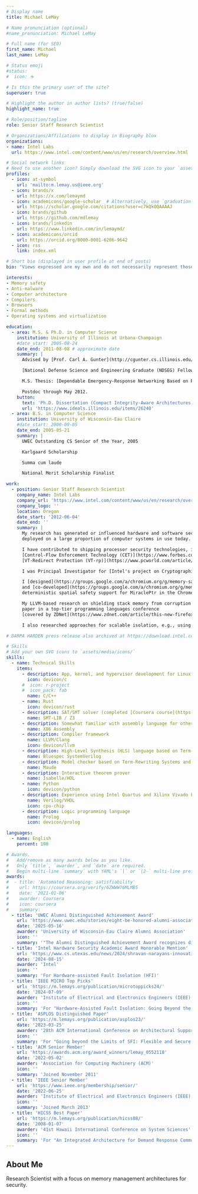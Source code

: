 ```yaml
---
# Display name
title: Michael LeMay

# Name pronunciation (optional)
#name_pronunciation: Michael LeMay

# Full name (for SEO)
first_name: Michael
last_name: LeMay

# Status emoji
#status:
#  icon: ☕️

# Is this the primary user of the site?
superuser: true

# Highlight the author in author lists? (true/false)
highlight_name: true

# Role/position/tagline
role: Senior Staff Research Scientist

# Organizations/Affiliations to display in Biography blox
organizations:
- name: Intel Labs
  url: https://www.intel.com/content/www/us/en/research/overview.html

# Social network links
# Need to use another icon? Simply download the SVG icon to your `assets/media/icons/` folder.
profiles:
  - icon: at-symbol
    url: 'mailto:m.lemay.us@ieee.org'
  - icon: brands/x
    url: https://x.com/lemaymd
  - icon: academicons/google-scholar  # Alternatively, use `graduation-cap` icon from `fab` icon pack
    url: https://scholar.google.com/citations?user=c7kQkOQAAAAJ
  - icon: brands/github
    url: https://github.com/mdlemay
  - icon: brands/linkedin
    url: https://www.linkedin.com/in/lemaymd/
  - icon: academicons/orcid
    url: https://orcid.org/0000-0001-6206-9642
  - icon: rss
    link: index.xml

# Short bio (displayed in user profile at end of posts)
bio: "Views expressed are my own and do not necessarily represent those of my employer. #IamIntel"

interests:
- Memory safety
- Anti-malware
- Computer architecture
- Compilers
- Browsers
- Formal methods
- Operating systems and virtualization

education:
  - area: M.S. & Ph.D. in Computer Science
    institution: University of Illinois at Urbana-Champaign
    #date_start: 2005-08-24
    date_end: 2011-08-08 # approximate date
    summary: |
      Advised by [Prof. Carl A. Gunter](http://cgunter.cs.illinois.edu/).

      [National Defense Science and Engineering Graduate (NDSEG) Fellow](https://web.archive.org/web/20090412061630/http://www.uwec.edu/newsreleases/highlights/041305LeMay.htm).

      M.S. Thesis: [Dependable Emergency-Response Networking Based on Retaskable Network Infrastructures](http://seclab.illinois.edu/wp-content/uploads/2011/03/LeMayMSThesis.pdf).

      Postdoc through May 2012.
    button:
      text: 'Ph.D. Dissertation (Compact Integrity-Aware Architectures)'
      url: 'https://www.ideals.illinois.edu/items/26240'
  - area: B.S. in Computer Science
    institution: University of Wisconsin-Eau Claire
    #date_start: 2000-09-05
    date_end: 2005-05-21
    summary: |
      UWEC Outstanding CS Senior of the Year, 2005

      Karlgaard Scholarship

      Summa cum laude

      National Merit Scholarship Finalist

work:
  - position: Senior Staff Research Scientist
    company_name: Intel Labs
    company_url: 'https://www.intel.com/content/www/us/en/research/overview.html'
    company_logo: ''
    location: Oregon
    date_start: '2012-06-04'
    date_end: ''
    summary: |
      My research has generated or influenced hardware and software security architectures
      deployed on a large proportion of computer systems in use today.

      I have contributed to shipping processor security technologies, including
      [Control-Flow Enforcement Technology (CET)](https://www.forbes.com/sites/tonybradley/2020/06/17/intel-cet-raises-the-bar-for-malware-defense/) and
      [VT-Redirect Protection (VT-rp)](https://www.pcworld.com/article/619047/intels-12th-gen-vpro-chips-now-actively-fight-ransomware-supply-chain-attacks.html).

      I was Principal Investigator for [Intel's project on Cryptographic Capability Computing (C3)](https://web.archive.org/web/20240917132526/https://www.intel.com/content/www/us/en/newsroom/news/intel-and-ucsd-join-darpa-cyberdefense-program.html) in the [DARPA HARDEN program](https://www.darpa.mil/news-events/2022-10-13).

      I [designed](https://groups.google.com/a/chromium.org/g/memory-safety-dev/c/PDi1cvAvUGc)
      and [co-developed](https://groups.google.com/a/chromium.org/g/memory-safety-dev/c/1tYGORldm3w)
      deterministic spatial safety support for MiraclePtr in the Chrome browser.

      My LLVM-based research on shielding stack memory from corruption helped lead to a 2022
      paper in a top-tier programming languages conference
      [covered by ZDNet](https://www.zdnet.com/article/this-new-firefox-browser-feature-could-stop-zero-day-bugs-in-their-tracks/).

      I also researched approaches for scalable isolation, e.g., using [segmentation to accelerate WebAssembly](https://plas2022.github.io/files/pdf/SegueColorGuard.pdf) (upstreamed in [wasm2c](https://github.com/WebAssembly/wabt/pull/2395)).

# DARPA HARDEN press release also archived at https://download.intel.com/newsroom/archive/2025/en-us-2023-02-01-intel-and-uc-san-diego-join-darpa-program-to-prevent-exploitation-of-computing-systems.pdf

# Skills
# Add your own SVG icons to `assets/media/icons/`
skills:
  - name: Technical Skills
    items:
      - description: App, kernel, and hypervisor development for Linux, Windows, and embedded systems with Boost and generics experience
        icon: devicon/c
      #  icon: r-project
      #  icon_pack: fab
        name: C/C++
      - name: Rust
        icon: devicon/rust
      - description: SAT/SMT solver (completed [Coursera course](https://coursera.org/verify/6ZWWW76MLMB5))
        name: SMT-LIB / Z3
      - description: Somewhat familiar with assembly language for other architectures as well
        name: X86 Assembly
      - description: Compiler framework
        name: LLVM/Clang
        icon: devicon/llvm
      - description: High-Level Synthesis (HLS) language based on Term-Rewriting Systems
        name: Bluespec SystemVerilog
      - description: Model checker based on Term-Rewriting Systems and Linear-Temporal Logic
        name: Maude
      - description: Interactive theorem prover
        name: Isabelle/HOL
      - name: Python
        icon: devicon/python
      - description: Experience using Intel Quartus and Xilinx Vivado FPGA toolchains.  Experience using Synopsys VCS and Mentor Graphics Modelsim simulators.  Experience extending and maintaining an in-house Verilog simulator during an internship with Cray, Inc.
        name: Verilog/VHDL
        icon: cpu-chip
      - description: Logic programming language
        name: Prolog
        icon: devicon/prolog

languages:
  - name: English
    percent: 100

# Awards.
#   Add/remove as many awards below as you like.
#   Only `title`, `awarder`, and `date` are required.
#   Begin multi-line `summary` with YAML's `|` or `|2-` multi-line prefix and indent 2 spaces below.
awards:
#  - title: 'Automated Reasoning: satisfiability'
#    url: https://coursera.org/verify/6ZWWW76MLMB5
#    date: '2021-01-06'
#    awarder: Coursera
#    icon: coursera
#    summary:
  - title: 'UWEC Alumni Distinguished Achievement Award'
    url: 'https://www.uwec.edu/stories/eight-be-honored-alumni-association-awards'
    date: '2025-05-16'
    awarder: 'University of Wisconsin-Eau Claire Alumni Association'
    icon: ''
    summary: '"The Alumni Distinguished Achievement Award recognizes distinguished service to the community, state or nation in a manner that brings credit upon the award recipient and UW-Eau Claire."'
  - title: 'Intel Hardware Security Academic Award Honorable Mention'
    url: 'https://www.cs.utexas.edu/news/2024/shravan-narayans-innovative-research-garners-multiple-prestigious-honors-hardware'
    date: '2024-08-15'
    awarder: 'Intel'
    icon: ''
    summary: 'For Hardware-assisted Fault Isolation (HFI)'
  - title: 'IEEE MICRO Top Picks'
    url: 'https://m.lemays.org/publication/microtoppicks24/'
    date: '2024-07-09'
    awarder: 'Institute of Electrical and Electronics Engineers (IEEE)'
    icon: ''
    summary: 'For "Hardware-Assisted Fault Isolation: Going Beyond the Limits of Software-Based Sandboxing"'
  - title: 'ASPLOS Distinguished Paper'
    url: 'https://m.lemays.org/publication/asplos23/'
    date: '2023-03-25'
    awarder: '28th ACM International Conference on Architectural Support for Programming Languages and Operating Systems'
    icon: ''
    summary: 'For "Going beyond the Limits of SFI: Flexible and Secure Hardware-Assisted In-Process Isolation with HFI"'
  - title: 'ACM Senior Member'
    url: 'https://awards.acm.org/award_winners/lemay_0552118'
    date: '2022-05-02'
    awarder: 'Association for Computing Machinery (ACM)'
    icon: ''
    summary: 'Joined November 2011'
  - title: 'IEEE Senior Member'
    url: 'https://www.ieee.org/membership/senior/'
    date: '2022-06-25'
    awarder: 'Institute of Electrical and Electronics Engineers (IEEE)'
    icon: ''
    summary: 'Joined March 2013'
  - title: 'HICSS Best Paper'
    url: 'https://m.lemays.org/publication/hicss08/'
    date: '2008-01-07'
    awarder: '41st Hawaii International Conference on System Sciences'
    icon: ''
    summary: 'For "An Integrated Architecture for Demand Response Communications and Control"'
---
```


## About Me

Research Scientist with a focus on memory management architectures for security.
